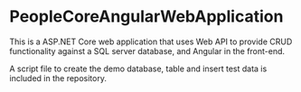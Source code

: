 # PeopleCoreAngularWebApplication
This is a ASP.NET Core web application that uses Web API to provide CRUD functionality against a SQL server database,
and Angular in the front-end.

A script file to create the demo database, table and insert test data is included in the repository.

